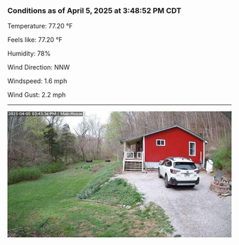 ### Conditions as of April 5, 2025 at 3:48:52 PM CDT 

Temperature: 77.20 &deg;F

Feels like: 77.20 &deg;F

Humidity: 78%

Wind Direction: NNW

Windspeed: 1.6 mph

Wind Gust: 2.2 mph

---

<img src="./images/latest.jpeg"/>

